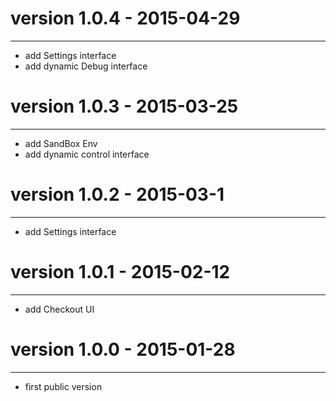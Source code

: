 # version 1.0.4 - 2015-04-29
------------------------
- add Settings interface
- add dynamic Debug interface

# version 1.0.3 - 2015-03-25
------------------------
- add SandBox Env
- add dynamic control interface

# version 1.0.2 - 2015-03-1
------------------------
- add Settings interface

# version 1.0.1 - 2015-02-12
------------------------
- add Checkout UI

# version 1.0.0 - 2015-01-28
------------------------
- first public version